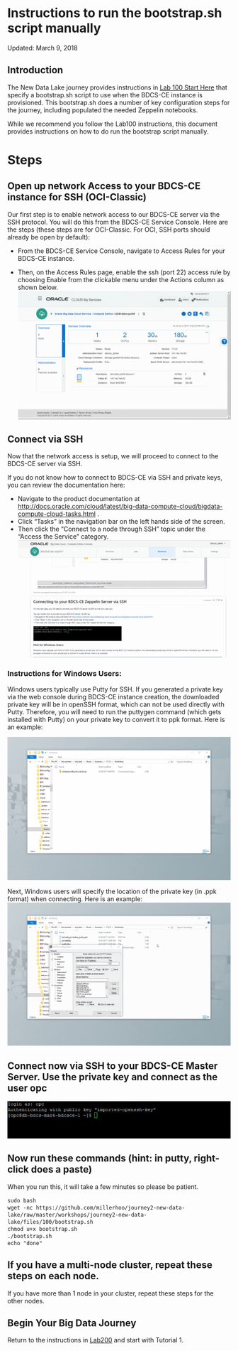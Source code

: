# Instructions to run the bootstrap.sh script manually

Updated: March 9, 2018

## Introduction

The New Data Lake journey provides instructions in [Lab 100 Start Here](LabGuide100StartHere.md) that specify a bootstrap.sh script to use when the BDCS-CE instance is provisioned.  This bootstrap.sh does a number of key configuration steps for the journey, including populated the needed Zeppelin notebooks.

While we recommend you follow the Lab100 instructions, this document provides instructions on how to do run the bootstrap script manually.


# Steps

## Open up network Access to your BDCS-CE instance for SSH (OCI-Classic)

Our first step is to enable network access to our BDCS-CE server via the SSH protocol.  You will do this from the BDCS-CE Service Console.  Here are the steps (these steps are for OCI-Classic.  For OCI, SSH ports should already be open by default):

 + From the BDCS-CE Service Console, navigate to Access Rules for your BDCS-CE instance.  

 + Then, on the Access Rules page, enable the ssh (port 22) access rule by choosing Enable from the clickable menu under the Actions column as shown below.
![](images/300/AllowSSH.gif)

## Connect via SSH

Now that the network access is setup, we will proceed to connect to the BDCS-CE server via SSH.  

If you do not know how to connect to BDCS-CE via SSH and private keys, you can review the documentation here:

+ Navigate to the product documentation at <http://docs.oracle.com/cloud/latest/big-data-compute-cloud/bigdata-compute-cloud-tasks.html> .  
+ Click “Tasks” in the navigation bar on the left hands side of the screen.  
+ Then click the “Connect to a node through SSH” topic under the “Access the Service” category.
![ssh](images/300/SSH.gif)

### Instructions for Windows Users: 
Windows users typically use Putty for SSH.  If you generated a private key via the web console during BDCS-CE instance creation, the downloaded private key will be in openSSH format, which can not be used directly with Putty.  Therefore, you will need to run the puttygen command (which gets installed with Putty) on your private key to convert it to ppk format.  Here is an example:

![ssh1](images/300/PuttyPrivateKey.gif)

Next, Windows users will specify the location of the private key (in .ppk format) when connecting.  Here is an example:
![ssh2](images/300/PuttySSH.gif)


## Connect now via SSH to your BDCS-CE Master Server.  Use the private key and connect as the user opc
![ssh](images/300/snap0011403.jpg)


## Now run these commands (hint: in putty, right-click does a paste)
When you run this, it will take a few minutes so please be patient.

    sudo bash
    wget -nc https://github.com/millerhoo/journey2-new-data-lake/raw/master/workshops/journey2-new-data-lake/files/100/bootstrap.sh
    chmod u+x bootstrap.sh
    ./bootstrap.sh
    echo "done"

## If you have a multi-node cluster, repeat these steps on each node.
If you have more than 1 node in your cluster, repeat these steps for the other nodes.




## Begin Your Big Data Journey

Return to the instructions in [Lab200](LabGuide200.md) and start with Tutorial 1. 
